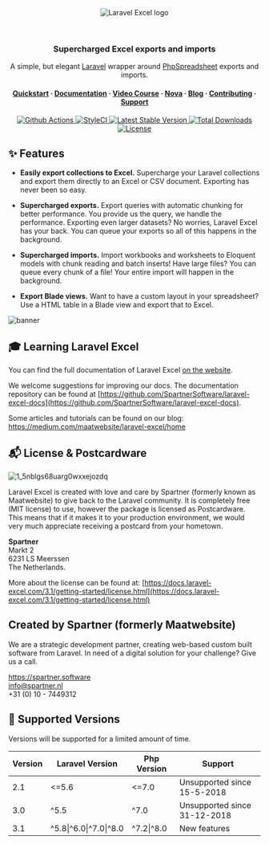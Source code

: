 <br />
<br />
<p align="center">
<img src="https://user-images.githubusercontent.com/7728097/143205384-af3c73a8-0253-45f3-b5ac-28a335dddb87.png"  alt="Laravel Excel logo">
</p>
<br />

<h3 align="center">Supercharged Excel exports and imports</h3>

  <p align="center">
  A simple, but elegant <a href="https://laravel.com" target="_blank">Laravel<a/> wrapper around <a href="https://phpspreadsheet.readthedocs.io/" target="_blank">PhpSpreadsheet</a>
exports and imports.
</p>

<h4 align="center">
  <a href="https://docs.laravel-excel.com/3.1/exports/">Quickstart</a>
  <span> · </span>
  <a href="https://docs.laravel-excel.com/3.1/getting-started/">Documentation</a>
  <span> · </span>
  <a href="https://course.laravel-excel.com">Video Course</a>
  <span> · </span>
  <a href="https://github.com/SpartnerSoftware/Laravel-Nova-Excel">Nova</a>
  <span> · </span>
  <a href="https://medium.com/maatwebsite/laravel-excel/home">Blog</a>
  <span> · </span>
  <a href="https://docs.laravel-excel.com/3.1/getting-started/contributing.html">Contributing</a>
  <span> · </span>
  <a href="https://docs.laravel-excel.com/3.1/getting-started/support.html">Support</a>
</h4>

<p align="center">
  <a href="https://github.com/SpartnerSoftware/Laravel-Excel/actions">
    <img src="https://github.com/SpartnerSoftware/Laravel-Excel/workflows/Run%20tests/badge.svg?branch=3.1" alt="Github Actions">
  </a>

  <a href="https://styleci.io/repos/14259390">
    <img src="https://styleci.io/repos/14259390/shield?branch=3.1" alt="StyleCI">
  </a>

   <a href="https://packagist.org/packages/maatwebsite/excel">
      <img src="https://poser.pugx.org/maatwebsite/excel/v/stable.png" alt="Latest Stable Version">
  </a>

  <a href="https://packagist.org/packages/maatwebsite/excel">
      <img src="https://poser.pugx.org/maatwebsite/excel/downloads.png" alt="Total Downloads">
  </a>

  <a href="https://packagist.org/packages/maatwebsite/excel">
    <img src="https://poser.pugx.org/maatwebsite/excel/license.png" alt="License">
  </a>
</p>

## ✨ Features

- **Easily export collections to Excel.** Supercharge your Laravel collections and export them directly to an Excel or CSV document. Exporting has never been so easy.

- **Supercharged exports.** Export queries with automatic chunking for better performance. You provide us the query, we handle the performance. Exporting even larger datasets? No worries, Laravel Excel has your back. You can queue your exports so all of this happens in the background.

- **Supercharged imports.** Import workbooks and worksheets to Eloquent models with chunk reading and batch inserts! Have large files? You can queue every chunk of a file! Your entire import will happen in the background.

- **Export Blade views.** Want to have a custom layout in your spreadsheet? Use a HTML table in a Blade view and export that to Excel.

![banner](https://user-images.githubusercontent.com/7728097/57463977-2263fc80-727c-11e9-833d-669d816fb7fb.jpg)
<br>

## 🎓 Learning Laravel Excel

You can find the full documentation of Laravel Excel [on the website](https://docs.laravel-excel.com).

We welcome suggestions for improving our docs. The documentation repository can be found at [https://github.com/SpartnerSoftware/laravel-excel-docs](https://github.com/SpartnerSoftware/laravel-excel-docs).

Some articles and tutorials can be found on our blog: https://medium.com/maatwebsite/laravel-excel/home

## :mailbox_with_mail: License & Postcardware

![1_5nblgs68uarg0wxxejozdq](https://user-images.githubusercontent.com/7728097/53638144-9e5f1a00-3c25-11e9-9f4a-fc71c9d94562.jpg)

Laravel Excel is created with love and care by Spartner (formerly known as Maatwebsite) to give back to the Laravel community. It is completely free (MIT license) to use, however the package is licensed as Postcardware. This means that if it makes it to your production environment, we would very much appreciate receiving a postcard from your hometown.

**Spartner**  
Markt 2  
6231 LS Meerssen  
The Netherlands. 

More about the license can be found at: [https://docs.laravel-excel.com/3.1/getting-started/license.html](https://docs.laravel-excel.com/3.1/getting-started/license.html)

## Created by Spartner (formerly Maatwebsite)

We are a strategic development partner, creating web-based custom built software from Laravel. In need of a digital solution for your challenge? Give us a call. 

https://spartner.software  
info@spartner.nl  
+31 (0) 10 - 7449312  

## :wrench: Supported Versions

Versions will be supported for a limited amount of time.

| Version | Laravel Version | Php Version | Support |
|---- |----|----|----|
| 2.1 | <=5.6 | <=7.0 | Unsupported since 15-5-2018 |
| 3.0 | ^5.5 |  ^7.0 | Unsupported since 31-12-2018 |
| 3.1 | ^5.8\|^6.0\|^7.0\|^8.0 |  ^7.2\|^8.0 | New features |
